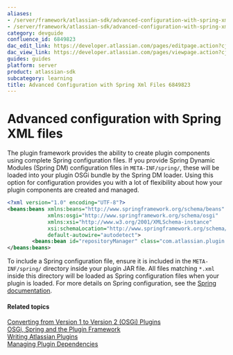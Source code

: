 ```yaml
---
aliases:
- /server/framework/atlassian-sdk/advanced-configuration-with-spring-xml-files-6849823.html
- /server/framework/atlassian-sdk/advanced-configuration-with-spring-xml-files-6849823.md
category: devguide
confluence_id: 6849823
dac_edit_link: https://developer.atlassian.com/pages/editpage.action?cjm=wozere&pageId=6849823
dac_view_link: https://developer.atlassian.com/pages/viewpage.action?cjm=wozere&pageId=6849823
guides: guides
platform: server
product: atlassian-sdk
subcategory: learning
title: Advanced Configuration with Spring Xml Files 6849823
---
```

# Advanced configuration with Spring XML files

The plugin framework provides the ability to create plugin components using complete Spring configuration files. If you provide Spring Dynamic Modules (Spring DM) configuration files in `META-INF/spring/`, these will be loaded into your plugin OSGi bundle by the Spring DM loader. Using this option for configuration provides you with a lot of flexibility about how your plugin components are created and managed.

``` xml
<?xml version="1.0" encoding="UTF-8"?>
<beans:beans xmlns:beans="http://www.springframework.org/schema/beans" 
             xmlns:osgi="http://www.springframework.org/schema/osgi" 
             xmlns:xsi="http://www.w3.org/2001/XMLSchema-instance" 
             xsi:schemaLocation="http://www.springframework.org/schema/beans http://www.springframework.org/schema/beans/spring-beans-2.5.xsd http://www.springframework.org/schema/osgi http://www.springframework.org/schema/osgi/spring-osgi.xsd" 
             default-autowire="autodetect">
        <beans:bean id="repositoryManager" class="com.atlassian.plugin.repository.logic.ConfluenceRepositoryManager"/>
</beans:beans>
```

To include a Spring configuration file, ensure it is included in the `META-INF/spring/` directory inside your plugin JAR file. All files matching `*.xml` inside this directory will be loaded as Spring configuration files when your plugin is loaded. For more details on Spring configuration, see the <a href="http://www.springframework.org/" class="external-link">Spring documentation</a>.

#### Related topics

<a href="/pages/createpage.action?spaceKey=PLUGINFRAMEWORK&amp;title=Converting+from+Version+1+to+Version+2+%28OSGi%29+Plugins" class="createlink">Converting from Version 1 to Version 2 (OSGi) Plugins</a>  
<a href="/pages/createpage.action?spaceKey=PLUGINFRAMEWORK&amp;title=OSGi%2C+Spring+and+the+Plugin+Framework" class="createlink">OSGi, Spring and the Plugin Framework</a>  
[Writing Atlassian Plugins](https://developer.atlassian.com/display/PLUGINFRAMEWORK/Writing+Atlassian+Plugins)  
[Managing Plugin Dependencies](https://developer.atlassian.com/display/PLUGINFRAMEWORK/Managing+Plugin+Dependencies)































































































































































































































